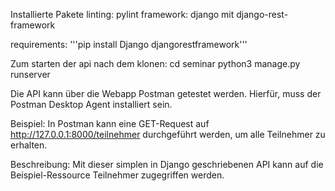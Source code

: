 Installierte Pakete
linting: pylint
framework: django mit django-rest-framework

requirements:
'''pip install Django djangorestframework'''

Zum starten der api nach dem klonen:
cd seminar
python3 manage.py runserver

Die API kann über die Webapp Postman getestet werden.
Hierfür, muss der Postman Desktop Agent installiert sein.

Beispiel:
In Postman kann eine GET-Request auf http://127.0.0.1:8000/teilnehmer 
durchgeführt werden, um alle Teilnehmer zu erhalten.

Beschreibung:
Mit dieser simplen in Django geschriebenen API kann
auf die Beispiel-Ressource Teilnehmer zugegriffen werden.